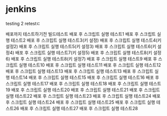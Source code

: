 # jenkins

testing
2
retestㄷ

배포까지 테스트하기전 빌드테스트
배포 후 스크립트 실행 테스트1
배포 후 스크립트 실행 테스트2
배포 후 스크립트 실행 테스트3(키 설정)
배포 후 스크립트 실행 테스트4(키 설정2)
배포 후 스크립트 실행 테스트5(키 설정3)
배포 후 스크립트 실행 테스트6(키 설정4)
배포 후 스크립트 실행 테스트7(키 설정5)
배포 후 스크립트 실행 테스트8(키 설정6)
배포 후 스크립트 실행 테스트8(키 설정7)
배포 후 스크립트 실행 테스트9
배포 후 스크립트 실행 테스트10
배포 후 스크립트 실행 테스트11
배포 후 스크립트 실행 테스트12
배포 후 스크립트 실행 테스트13
배포 후 스크립트 실행 테스트13
배포 후 스크립트 실행 테스트14
배포 후 스크립트 실행 테스트15
배포 후 스크립트 실행 테스트16
배포 후 스크립트 실행 테스트17
배포 후 스크립트 실행 테스트18
배포 후 스크립트 실행 테스트19
배포 후 스크립트 실행 테스트20
배포 후 스크립트 실행 테스트21
배포 후 스크립트 실행 테스트22
배포 후 스크립트 실행 테스트23
배포 후 스크립트 실행 테스트24
배포 후 스크립트 실행 테스트24
배포 후 스크립트 실행 테스트25
배포 후 스크립트 실행 테스트26
배포 후 스크립트 실행 테스트27
배포 후 스크립트 실행 테스트28
